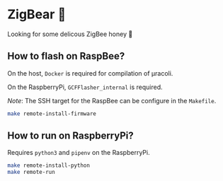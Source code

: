 # ZigBear 🐻

Looking for some delicous ZigBee honey 🐝

## How to flash on RaspBee?

On the host, `Docker` is required for compilation of µracoli.

On the RaspberryPi, `GCFFlasher_internal` is required.

*Note*: The SSH target for the RaspBee can be configure in the `Makefile`. 

```bash
make remote-install-firmware
```

## How to run on RaspberryPi?

Requires `python3` and `pipenv` on the RaspberryPi.

```bash
make remote-install-python
make remote-run
```

